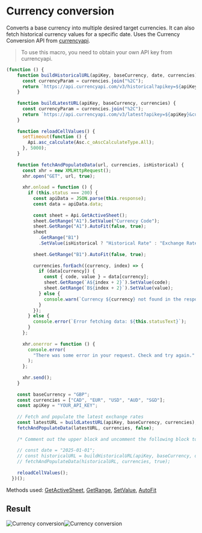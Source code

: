 # Currency conversion

Converts a base currency into multiple desired target currencies. It can also fetch historical currency values for a specific date. Uses the Currency Conversion API from [currencyapi](https://app.currencyapi.com/).

> To use this macro, you need to obtain your own API key from currencyapi.

<!-- This code snippet is shown in the screenshot. -->

<!-- eslint-skip -->

```ts
(function () {
    function buildHistoricalURL(apiKey, baseCurrency, date, currencies) {
      const currencyParam = currencies.join("%2C");
      return `https://api.currencyapi.com/v3/historical?apikey=${apiKey}&currencies=${currencyParam}&base_currency=${baseCurrency}&date=${date}`;
    }
  
    function buildLatestURL(apiKey, baseCurrency, currencies) {
      const currencyParam = currencies.join("%2C");
      return `https://api.currencyapi.com/v3/latest?apikey=${apiKey}&currencies=${currencyParam}&base_currency=${baseCurrency}`;
    }
  
    function reloadCellValues() {
      setTimeout(function () {
        Api.asc_calculate(Asc.c_oAscCalculateType.All);
      }, 5000);
    }
  
    function fetchAndPopulateData(url, currencies, isHistorical) {
      const xhr = new XMLHttpRequest();
      xhr.open("GET", url, true);
  
      xhr.onload = function () {
        if (this.status === 200) {
          const apiData = JSON.parse(this.response);
          const data = apiData.data;
  
          const sheet = Api.GetActiveSheet();
          sheet.GetRange("A1").SetValue("Currency Code");
          sheet.GetRange("A1").AutoFit(false, true);
          sheet
            .GetRange("B1")
            .SetValue(isHistorical ? "Historical Rate" : "Exchange Rate");
  
          sheet.GetRange("B1").AutoFit(false, true);
  
          currencies.forEach((currency, index) => {
            if (data[currency]) {
              const { code, value } = data[currency];
              sheet.GetRange(`A${index + 2}`).SetValue(code);
              sheet.GetRange(`B${index + 2}`).SetValue(value);
            } else {
              console.warn(`Currency ${currency} not found in the response.`);
            }
          });
        } else {
          console.error(`Error fetching data: ${this.statusText}`);
        }
      };
  
      xhr.onerror = function () {
        console.error(
          "There was some error in your request. Check and try again."
        );
      };
  
      xhr.send();
    }
  
    const baseCurrency = "GBP";
    const currencies = ["CAD", "EUR", "USD", "AUD", "SGD"];
    const apiKey = "YOUR_API_KEY";
  
    // Fetch and populate the latest exchange rates
    const latestURL = buildLatestURL(apiKey, baseCurrency, currencies);
    fetchAndPopulateData(latestURL, currencies, false);
  
    /* Comment out the upper block and uncomment the following block to enable fetching historical exchange rates */
  
    // const date = "2025-01-01";
    // const historicalURL = buildHistoricalURL(apiKey, baseCurrency, date, currencies);
    // fetchAndPopulateData(historicalURL, currencies, true);
  
    reloadCellValues();
  })();
```

Methods used: [GetActiveSheet](../../../../office-api/usage-api/spreadsheet-api/Api/Methods/GetActiveSheet.md), [GetRange](../../../../office-api/usage-api/spreadsheet-api/ApiWorksheet/Methods/GetRange.md), [SetValue](../../../../office-api/usage-api/spreadsheet-api/ApiRange/Methods/SetValue.md), [AutoFit](../../../../office-api/usage-api/spreadsheet-api/ApiRange/Methods/AutoFit.md)

## Result

<!-- imgpath -->

![Currency conversion](/assets/images/plugins/currency-conversion.png#gh-light-mode-only)![Currency conversion](/assets/images/plugins/currency-conversion.dark.png#gh-dark-mode-only)

